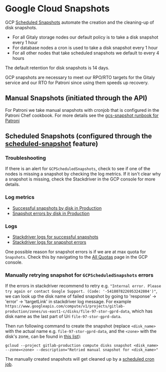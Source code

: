 # Google Cloud Snapshots

GCP [Scheduled Snapshots](https://cloud.google.com/compute/docs/disks/scheduled-snapshots)
automate the creation and the cleaning-up of disk snapshots.

- For all Gitaly storage nodes our default policy is to take a disk snapshot every 1 hour
- For database nodes a cron is used to take a disk snapshot every 1 hour
- For all other nodes that take scheduled snapshots we default to every 4 hours

The default retention for disk snapshots is 14 days.

GCP snapshots are necessary to meet our RPO/RTO targets for the Gitaly service and our RTO for Patroni since using them speeds up recovery.

## Manual Snapshots (initiated through the API)

For Patroni we take manual snapshots with cronjob that is configured in the Patroni Chef cookbook.
For more details see the [gcs-snapshot runbook for Patroni](/docs/patroni/gcs-snapshots.md)

## Scheduled Snapshots (configured through the [scheduled-snapshot](https://cloud.google.com/compute/docs/disks/scheduled-snapshots) feature)

### Troubleshooting

If there is an alert for `GCPScheduledSnapshots`, check to see if one of the nodes is missing a snapshot by checking the log metrics.
If it isn't clear why a snapshot is missing, check the Stackdriver in the GCP console for more details.

### Log metrics

- [Successful snapshots by disk in Production](https://thanos.gitlab.net/graph?g0.expr=sum(stackdriver_gce_disk_logging_googleapis_com_user_scheduled_snapshots%7Benv%3D%22gprd%22%7D)%20by%20(disk_name)&g0.tab=0&g0.stacked=0&g0.range_input=4h&g0.max_source_resolution=0s&g0.deduplicate=1&g0.partial_response=0&g0.store_matches=%5B%5D)
- [Snapshot errors by disk in Production](https://thanos.gitlab.net/graph?g0.expr=sum(stackdriver_gce_disk_logging_googleapis_com_user_scheduled_snapshots_errors%7Benv%3D%22gprd%22%7D)%20by%20(disk_name)&g0.tab=0&g0.stacked=0&g0.range_input=4h&g0.max_source_resolution=0s&g0.deduplicate=1&g0.partial_response=0&g0.store_matches=%5B%5D)

### Logs

- [Stackdriver logs for successful snapshots](https://cloudlogging.app.goo.gl/QZKFCd1Sc8dmm2UM6)
- [Stackdriver logs for snapshot errors](https://cloudlogging.app.goo.gl/Jgoop8sQdcaXD6bu9)

One possible reason for snapshot errors is if we are at max quota for `Snapshots`. Check this by navigating to the [All Quotas](https://console.cloud.google.com/iam-admin/quotas?referrer=search&project=gitlab-production) page in the GCP console.

### Manually retrying snapshot for `GCPScheduledSnapshots` errors

If the errors in stackdriver recommend to retry e.g. `"Internal error. Please try again or contact Google Support. (Code: '-5418078226953242804')"`, we can look up the disk name of failed snapshot by going to 'response' -> 'error' -> 'targetLink' in stackdriver log message. For example `https://www.googleapis.com/compute/v1/projects/gitlab-production/zones/us-east1-c/disks/file-97-stor-gprd-data`, which has disk name as the last part of Uri `file-97-stor-gprd-data`.

Then run following command to create the snapshot (replace `<disk_name>` with the actual name e.g. `file-97-stor-gprd-data`, and the `<zone>` with the disk's zone, can be found in [this list](https://console.cloud.google.com/compute/disks?referrer=search&project=gitlab-production)):

```shell
gcloud --project gitlab-production compute disks snapshot <disk_name> --zone=<zone> --description="Retried manual snapshot for <disk_name>"
```

The manually created snapshots will get cleaned up by a [scheduled cron job](https://ops.gitlab.net/gitlab-com/gl-infra/gitlab-restore/gitlab-production-snapshots/-/pipeline_schedules).
